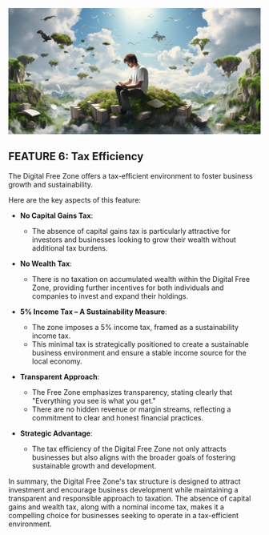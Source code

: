 ![](img/person_cloud_books.png)

## FEATURE 6: Tax Efficiency

The Digital Free Zone offers a tax-efficient environment to foster business growth and sustainability. 


Here are the key aspects of this feature:

* **No Capital Gains Tax**:
  * The absence of capital gains tax is particularly attractive for investors and businesses looking to grow their wealth without additional tax burdens.

* **No Wealth Tax**:
  * There is no taxation on accumulated wealth within the Digital Free Zone, providing further incentives for both individuals and companies to invest and expand their holdings.

* **5% Income Tax – A Sustainability Measure**:
  * The zone imposes a 5% income tax, framed as a sustainability income tax.
  * This minimal tax is strategically positioned to create a sustainable business environment and ensure a stable income source for the local economy.

* **Transparent Approach**:
  * The Free Zone emphasizes transparency, stating clearly that "Everything you see is what you get."
  * There are no hidden revenue or margin streams, reflecting a commitment to clear and honest financial practices.

* **Strategic Advantage**:
  * The tax efficiency of the Digital Free Zone not only attracts businesses but also aligns with the broader goals of fostering sustainable growth and development.

In summary, the Digital Free Zone's tax structure is designed to attract investment and encourage business development while maintaining a transparent and responsible approach to taxation. The absence of capital gains and wealth tax, along with a nominal income tax, makes it a compelling choice for businesses seeking to operate in a tax-efficient environment.